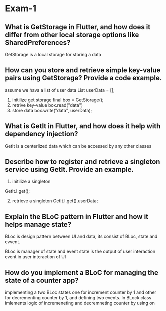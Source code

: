 # Exam-1


## What is GetStorage in Flutter, and how does it differ from other local storage options like SharedPreferences?

GetStorage is a local storage for storing a data 

## How can you store and retrieve simple key-value pairs using GetStorage? Provide a code example.

assume we hava a list of user data
List userData = [];
1. initilize get storage 
final box = GetStorage();
2. retrive key-value
box.read("data")
3. store data 
box.write("data", userData);

## What is GetIt in Flutter, and how does it help with dependency injection?

GetIt is a centerlized data which can be accessed by any other classes

## Describe how to register and retrieve a singleton service using GetIt. Provide an example.

1. initilize a singleton 

GetIt.I.get<singleton>();

2. retrieve a singleton
GetIt.I.get<UserData>().userData;

## Explain the BLoC pattern in Flutter and how it helps manage state?

BLoc is design pattern between UI and data, its consist of BLoc, state and evvent.

BLoc is manager of state and event
state is the output of user interaction
event in user interaction of UI

## How do you implement a BLoC for managing the state of a counter app?

implementing a two BLoc states one for increment counter by 1 and other for decrementing counter by 1, and defining two events.
In BLock class imlements logic of incremeneting and decremneting counter by using on<event>






